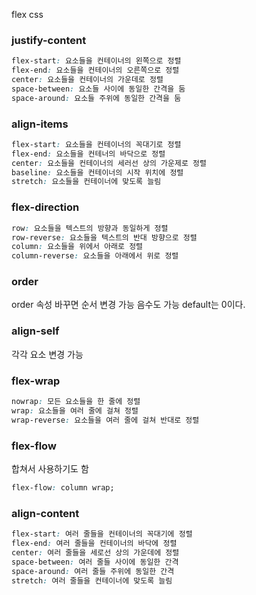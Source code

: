 flex css

### justify-content

```css
flex-start: 요소들을 컨테이너의 왼쪽으로 정렬
flex-end: 요소들을 컨테이너의 오른쪽으로 정렬
center: 요소들을 컨테이너의 가운데로 정렬
space-between: 요소들 사이에 동일한 간격을 둠
space-around: 요소들 주위에 동일한 간격을 둠
```


### align-items

```css
flex-start: 요소들을 컨테이너의 꼭대기로 정렬
flex-end: 요소들을 컨테너의 바닥으로 정렬
center: 요소들을 컨테이너의 세러선 상의 가운제로 정렬
baseline: 요소들을 컨테이너의 시작 위치에 정렬
stretch: 요소들을 컨테이너에 맞도록 늘림
```

### flex-direction

```css
row: 요소들을 텍스트의 방향과 동일하게 정렬
row-reverse: 요소들을 텍스트의 반대 방향으로 정렬
column: 요소들을 위에서 아래로 정렬
column-reverse: 요소들을 아래에서 위로 정렬
```

### order

order 속성 바꾸면 순서 변경 가능 음수도 가능
default는 0이다.

### align-self
각각 요소 변경 가능

### flex-wrap
```css
nowrap: 모든 요소들을 한 줄에 정렬
wrap: 요소들을 여러 줄에 걸쳐 정렬
wrap-reverse: 요소들을 여러 줄에 걸쳐 반대로 정렬
```

### flex-flow
합쳐서 사용하기도 함
```css
flex-flow: column wrap;
```

### align-content

```css
flex-start: 여러 줄들을 컨테이너의 꼭대기에 정렬
flex-end: 여러 줄들을 컨테이너의 바닥에 정렬
center: 여러 줄들을 세로선 상의 가운데에 정렬
space-between: 여러 줄들 사이에 동일한 간격
space-around: 여러 줄들 주위에 동일한 간격
stretch: 여러 줄들을 컨테이너에 맞도록 늘림
```
